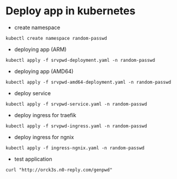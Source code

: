 # Deploy app in kubernetes

* create namespace

````
kubectl create namespace random-passwd
````

* deploying app (ARM)

````
kubectl apply -f srvpwd-deployment.yaml -n random-passwd
````

* deploying app (AMD64)

```bazaar
kubectl apply -f srvpwd-amd64-deployment.yaml -n random-passwd
```

* deploy service

`````
kubectl apply -f srvpwd-service.yaml -n random-passwd
`````

* deploy ingress for traefik

````
kubectl apply -f srvpwd-ingress.yaml -n random-passwd
````

* deploy ingress for ngnix

```bazaar
kubectl apply -f ingress-ngnix.yaml -n random-passwd
```

* test application

````
curl "http://orck3s.n0-reply.com/genpwd"
````
